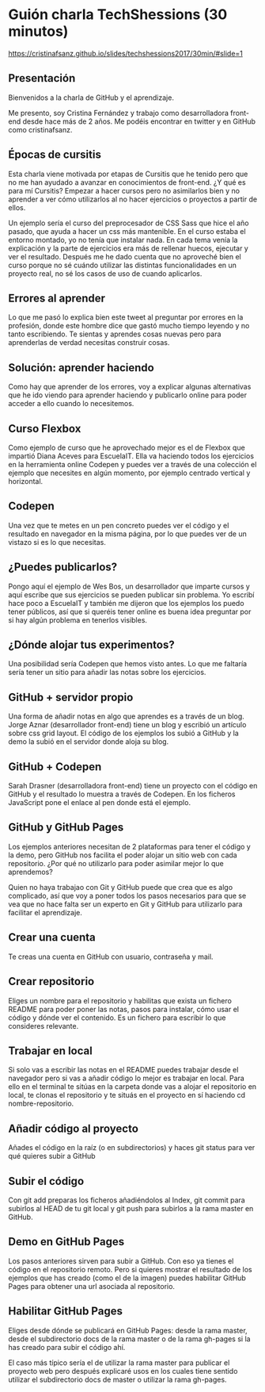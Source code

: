 # Guión charla TechShessions (30 minutos)

https://cristinafsanz.github.io/slides/techshessions2017/30min/#slide=1

## Presentación

Bienvenidos a la charla de GitHub y el aprendizaje.

Me presento, soy Cristina Fernández y trabajo como desarrolladora front-end desde hace más de 2 años. Me podéis encontrar en twitter y en GitHub como cristinafsanz.

## Épocas de cursitis

Esta charla viene motivada por etapas de Cursitis que he tenido pero que no me han ayudado a avanzar en conocimientos de front-end. ¿Y qué es para mí Cursitis? Empezar a hacer cursos pero no asimilarlos bien y no aprender a ver cómo utilizarlos al no hacer ejercicios o proyectos a partir de ellos.

Un ejemplo sería el curso del preprocesador de CSS Sass que hice el año pasado, que ayuda a hacer un css más mantenible. En el curso estaba el entorno montado, yo no tenía que instalar nada. En cada tema venía la explicación y la parte de ejercicios era más de rellenar huecos, ejecutar y ver el resultado. Después me he dado cuenta que no aproveché bien el curso porque no sé cuándo utilizar las distintas funcionalidades en un proyecto real, no sé los casos de uso de cuando aplicarlos.

## Errores al aprender

Lo que me pasó lo explica bien este tweet al preguntar por errores en la profesión, donde este hombre dice que gastó mucho tiempo leyendo y no tanto escribiendo. Te sientas y aprendes cosas nuevas pero para aprenderlas de verdad necesitas construir cosas.

## Solución: aprender haciendo

Como hay que aprender de los errores, voy a explicar algunas alternativas que he ido viendo para aprender haciendo y publicarlo online para poder acceder a ello cuando lo necesitemos.

## Curso Flexbox

Como ejemplo de curso que he aprovechado mejor es el de Flexbox que impartió Diana Aceves para EscuelaIT. Ella va haciendo todos los ejercicios en la herramienta online Codepen y puedes ver a través de una colección el ejemplo que necesites en algún momento, por ejemplo centrado vertical y horizontal.

## Codepen
Una vez que te metes en un pen concreto puedes ver el código y el resultado en navegador en la misma página, por lo que puedes ver de un vistazo si es lo que necesitas.

## ¿Puedes publicarlos?
Pongo aquí el ejemplo de Wes Bos, un desarrollador que imparte cursos y aquí escribe que sus ejercicios se pueden publicar sin problema. Yo escribí hace poco a EscuelaIT y también me dijeron que los ejemplos los puedo tener públicos, así que si queréis tener online es buena idea preguntar por si hay algún problema en tenerlos visibles.

## ¿Dónde alojar tus experimentos?

Una posibilidad sería Codepen que hemos visto antes. Lo que me faltaría sería tener un sitio para añadir las notas sobre los ejercicios.

## GitHub + servidor propio

Una forma de añadir notas en algo que aprendes es a través de un blog. Jorge Aznar (desarrollador front-end) tiene un blog y escribió un artículo sobre css grid layout. El código de los ejemplos los subió a GitHub y la demo la subió en el servidor donde aloja su blog.

## GitHub + Codepen

Sarah Drasner (desarrolladora front-end) tiene un proyecto con el código en GitHub y el resultado lo muestra a través de Codepen. En los ficheros JavaScript pone el enlace al pen donde está el ejemplo.

## GitHub y GitHub Pages

Los ejemplos anteriores necesitan de 2 plataformas para tener el código y la demo, pero GitHub nos facilita el poder alojar un sitio web con cada repositorio. ¿Por qué no utilizarlo para poder asimilar mejor lo que aprendemos?

Quien no haya trabajao con Git y GitHub puede que crea que es algo complicado, así que voy a poner todos los pasos necesarios para que se vea que no hace falta ser un experto en Git y GitHub para utilizarlo para facilitar el aprendizaje.

## Crear una cuenta

Te creas una cuenta en GitHub con usuario, contraseña y mail.

## Crear repositorio

Eliges un nombre para el repositorio y habilitas que exista un fichero README para poder poner las notas, pasos para instalar, cómo usar el código y dónde ver el contenido. Es un fichero para escribir lo que consideres relevante.

## Trabajar en local

Si solo vas a escribir las notas en el README puedes trabajar desde el navegador pero si vas a añadir código lo mejor es trabajar en local. Para ello en el terminal te sitúas en la carpeta donde vas a alojar el repositorio en local, te clonas el repositorio y te situás en el proyecto en sí haciendo cd nombre-repositorio.

## Añadir código al proyecto 

Añades el código en la raíz (o en subdirectorios) y haces git status para ver qué quieres subir a GitHub

## Subir el código

Con git add preparas los ficheros añadiéndolos al Index, git commit para subirlos al HEAD de tu git local y git push para subirlos a la rama master en GitHub.

## Demo en GitHub Pages

Los pasos anteriores sirven para subir a GitHub. Con eso ya tienes el código en el repositorio remoto. Pero si quieres mostrar el resultado de los ejemplos que has creado (como el de la imagen) puedes habilitar GitHub Pages para obtener una url asociada al repositorio.

## Habilitar GitHub Pages

Eliges desde dónde se publicará en GitHub Pages: desde la rama master, desde el subdirectorio docs de la rama master o de la rama gh-pages si la has creado para subir el código ahí.

El caso más típico sería el de utilizar la rama master para publicar el proyecto web pero después explicaré usos en los cuales tiene sentido utilizar el subdirectorio docs de master o utilizar la rama gh-pages.